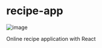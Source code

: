 # recipe-app

![image](https://user-images.githubusercontent.com/79558897/125150464-f8cde680-e10d-11eb-9851-b586b06f138c.png)

Online recipe application with React
